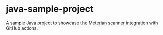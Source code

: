 # java-sample-project
A sample Java project to showcase the Meterian scanner integration with GitHub actions.


